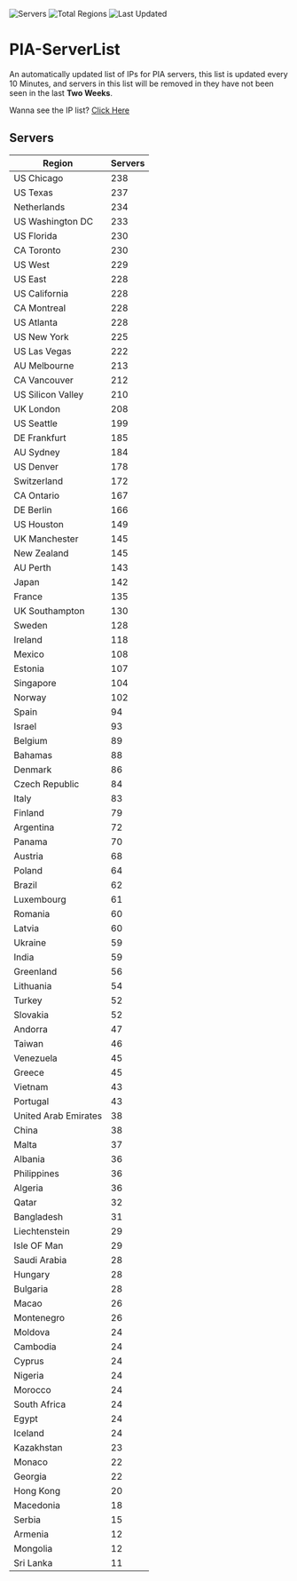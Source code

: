 ![Servers](https://img.shields.io/badge/Servers-9,379-darkgreen)
![Total Regions](https://img.shields.io/badge/Total_Regions-97-darkgreen)
![Last Updated](https://img.shields.io/badge/Last_Updated-December_14_2024_04:01_EST-darkgreen)

# PIA-ServerList
An automatically updated list of IPs for PIA servers, this list is updated every 10 Minutes, and servers in this list will be removed in they have not been seen in the last **Two Weeks**.

Wanna see the IP list? [Click Here](./servers.json)

## Servers
| Region               | Servers |
|----------------------|---------|
| US Chicago | 238 |
| US Texas | 237 |
| Netherlands | 234 |
| US Washington DC | 233 |
| US Florida | 230 |
| CA Toronto | 230 |
| US West | 229 |
| US East | 228 |
| US California | 228 |
| CA Montreal | 228 |
| US Atlanta | 228 |
| US New York | 225 |
| US Las Vegas | 222 |
| AU Melbourne | 213 |
| CA Vancouver | 212 |
| US Silicon Valley | 210 |
| UK London | 208 |
| US Seattle | 199 |
| DE Frankfurt | 185 |
| AU Sydney | 184 |
| US Denver | 178 |
| Switzerland | 172 |
| CA Ontario | 167 |
| DE Berlin | 166 |
| US Houston | 149 |
| UK Manchester | 145 |
| New Zealand | 145 |
| AU Perth | 143 |
| Japan | 142 |
| France | 135 |
| UK Southampton | 130 |
| Sweden | 128 |
| Ireland | 118 |
| Mexico | 108 |
| Estonia | 107 |
| Singapore | 104 |
| Norway | 102 |
| Spain | 94 |
| Israel | 93 |
| Belgium | 89 |
| Bahamas | 88 |
| Denmark | 86 |
| Czech Republic | 84 |
| Italy | 83 |
| Finland | 79 |
| Argentina | 72 |
| Panama | 70 |
| Austria | 68 |
| Poland | 64 |
| Brazil | 62 |
| Luxembourg | 61 |
| Romania | 60 |
| Latvia | 60 |
| Ukraine | 59 |
| India | 59 |
| Greenland | 56 |
| Lithuania | 54 |
| Turkey | 52 |
| Slovakia | 52 |
| Andorra | 47 |
| Taiwan | 46 |
| Venezuela | 45 |
| Greece | 45 |
| Vietnam | 43 |
| Portugal | 43 |
| United Arab Emirates | 38 |
| China | 38 |
| Malta | 37 |
| Albania | 36 |
| Philippines | 36 |
| Algeria | 36 |
| Qatar | 32 |
| Bangladesh | 31 |
| Liechtenstein | 29 |
| Isle OF Man | 29 |
| Saudi Arabia | 28 |
| Hungary | 28 |
| Bulgaria | 28 |
| Macao | 26 |
| Montenegro | 26 |
| Moldova | 24 |
| Cambodia | 24 |
| Cyprus | 24 |
| Nigeria | 24 |
| Morocco | 24 |
| South Africa | 24 |
| Egypt | 24 |
| Iceland | 24 |
| Kazakhstan | 23 |
| Monaco | 22 |
| Georgia | 22 |
| Hong Kong | 20 |
| Macedonia | 18 |
| Serbia | 15 |
| Armenia | 12 |
| Mongolia | 12 |
| Sri Lanka | 11 |